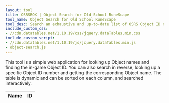 ```yaml
---
layout: tool
title: OSRSBOX | Object Search for Old School RuneScape
tool_name: Object Search for Old School RuneScape
tool_desc: Search an exhaustive and up-to-date list of OSRS Object ID numbers and Object names
include_custom_css: 
- //cdn.datatables.net/1.10.19/css/jquery.dataTables.min.css
include_custom_script: 
- //cdn.datatables.net/1.10.19/js/jquery.dataTables.min.js
- object-search.js
---
```


<p>This tool is a simple web application for looking up Object names and finding the in-game Object ID. You can also search in reverse, looking up a specific Object ID number and getting the corresponding Object name. The table is dynamic and can be sorted on each column, and searched interactively.</p>

<table id="search-results" class="table table-striped">
  <thead>
    <tr>
      <th scope="col">Name</th>
      <th scope="col">ID</th>
    </tr>
  </thead>
</table>
